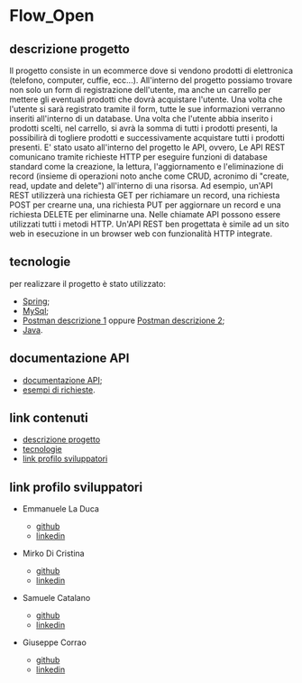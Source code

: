 
# Flow_Open

## descrizione progetto

Il progetto consiste in un ecommerce dove si vendono prodotti di
elettronica (telefono, computer, cuffie, ecc...). All'interno del progetto 
possiamo trovare non solo un form di registrazione dell'utente, ma anche 
un carrello per mettere gli eventuali prodotti che dovrà acquistare l'utente.
Una volta che l'utente si sarà registrato tramite il form, tutte le sue 
informazioni verranno inseriti all'interno di un database. Una volta che
l'utente abbia inserito i prodotti scelti, nel carrello, si avrà la somma di
tutti i prodotti presenti, la possibilirà di togliere prodotti 
e successivamente acquistare tutti i prodotti presenti. E' stato usato 
all'interno del progetto le API, ovvero, Le API REST comunicano tramite 
richieste HTTP per eseguire funzioni di database standard come la creazione, 
la lettura, l'aggiornamento e l'eliminazione di record (insieme di operazioni
noto anche come CRUD, acronimo di "create, read, update and delete") all'interno 
di una risorsa. Ad esempio, un'API REST utilizzerà una richiesta GET per 
richiamare un record, una richiesta POST per crearne una, una richiesta PUT 
per aggiornare un record e una richiesta DELETE per eliminarne una. Nelle 
chiamate API possono essere utilizzati tutti i metodi HTTP. Un'API REST ben 
progettata è simile ad un sito web in esecuzione in un browser web con 
funzionalità HTTP integrate. 

## tecnologie

per realizzare il progetto è stato utilizzato:

- [Spring](https://spring.io/);
- [MySql](https://it.wikipedia.org/wiki/MySQL);
- [Postman descrizione 1](https://www.javatpoint.com/postman) oppure [Postman descrizione 2](https://en.wikipedia.org/wiki/Postman_(software));
- [Java](https://it.wikipedia.org/wiki/Java_(linguaggio_di_programmazione)).


## documentazione API

- [documentazione API](https://www.redhat.com/it/topics/api/what-are-application-programming-interfaces);
- [esempi di richieste](https://learn.microsoft.com/it-it/industry/retail/intelligent-recommendations/sample-api).

## link contenuti

- [descrizione progetto]()
- [tecnologie]()
- [link profilo sviluppatori]()

## link profilo sviluppatori

- Emmanuele La Duca
    - [github](https://github.com/francoforte123)
    - [linkedin](https://www.linkedin.com/in/emanuele-la-duca-07a46724b/)

- Mirko Di Cristina
    - [github](https://github.com/Waze27)
    - [linkedin](https://www.linkedin.com/in/mirko-di-cristina-18539424b/)

- Samuele Catalano
    - [github](https://github.com/samueleCatalano)
    - [linkedin](https://www.linkedin.com/in/samuele-catalano-58a6711b4/)

- Giuseppe Corrao
    - [github](https://github.com/GiuseppeCorrao)
    - [linkedin](https://www.linkedin.com/in/giuseppe-corrao-8b38a0221/)





